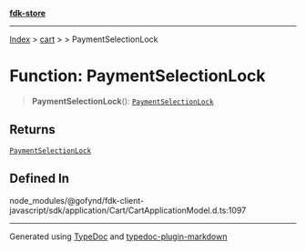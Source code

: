[**fdk-store**](../../../README.md)
***

[Index](../../../API.md) > [cart](../../README.md) > [<internal>](../README.md) > PaymentSelectionLock

# Function: PaymentSelectionLock

> **PaymentSelectionLock**(): [`PaymentSelectionLock`](../type-aliases/type-alias.PaymentSelectionLock.md)

## Returns

[`PaymentSelectionLock`](../type-aliases/type-alias.PaymentSelectionLock.md)

## Defined In

node\_modules/@gofynd/fdk-client-javascript/sdk/application/Cart/CartApplicationModel.d.ts:1097

***
Generated using [TypeDoc](https://typedoc.org/) and [typedoc-plugin-markdown](https://www.npmjs.com/package/typedoc-plugin-markdown)
